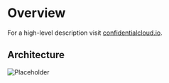 # Overview

For a high-level description visit [confidentialcloud.io](https://confidentialcloud.io).

## Architecture

![Placeholder](https://www.canarybit.eu/wp-content/uploads/2022/01/confidential-cloud-architecture-light.png)